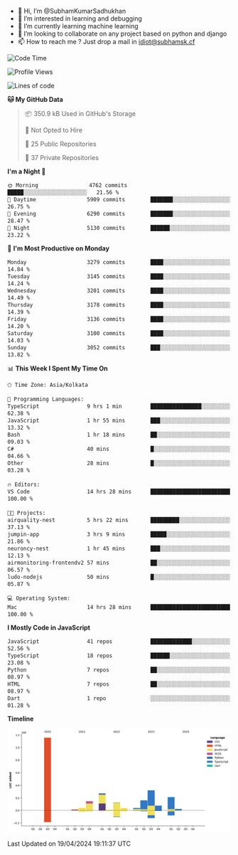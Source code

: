 - 👋 Hi, I’m @SubhamKumarSadhukhan
- 👀 I’m interested in learning and debugging
- 🌱 I’m currently learning machine learning
- 💞️ I’m looking to collaborate on any project based on python and django
- 📫 How to reach me ?
      Just drop a mail in idiot@subhamsk.cf

<!---
SubhamKumarSadhukhan/SubhamKumarSadhukhan is a ✨ special ✨ repository because its `README.md` (this file) appears on your GitHub profile.
You can click the Preview link to take a look at your changes.
--->


<!--START_SECTION:waka-->
![Code Time](http://img.shields.io/badge/Code%20Time-2%2C132%20hrs%2025%20mins-blue)

![Profile Views](http://img.shields.io/badge/Profile%20Views-0-blue)

![Lines of code](https://img.shields.io/badge/From%20Hello%20World%20I%27ve%20Written-2.6%20million%20lines%20of%20code-blue)

**🐱 My GitHub Data** 

> 📦 350.9 kB Used in GitHub's Storage 
 > 
> 🚫 Not Opted to Hire
 > 
> 📜 25 Public Repositories 
 > 
> 🔑 37 Private Repositories 
 > 
**I'm a Night 🦉** 

```text
🌞 Morning                4762 commits        █████░░░░░░░░░░░░░░░░░░░░   21.56 % 
🌆 Daytime                5909 commits        ███████░░░░░░░░░░░░░░░░░░   26.75 % 
🌃 Evening                6290 commits        ███████░░░░░░░░░░░░░░░░░░   28.47 % 
🌙 Night                  5130 commits        ██████░░░░░░░░░░░░░░░░░░░   23.22 % 
```
📅 **I'm Most Productive on Monday** 

```text
Monday                   3279 commits        ████░░░░░░░░░░░░░░░░░░░░░   14.84 % 
Tuesday                  3145 commits        ████░░░░░░░░░░░░░░░░░░░░░   14.24 % 
Wednesday                3201 commits        ████░░░░░░░░░░░░░░░░░░░░░   14.49 % 
Thursday                 3178 commits        ████░░░░░░░░░░░░░░░░░░░░░   14.39 % 
Friday                   3136 commits        ████░░░░░░░░░░░░░░░░░░░░░   14.20 % 
Saturday                 3100 commits        ████░░░░░░░░░░░░░░░░░░░░░   14.03 % 
Sunday                   3052 commits        ███░░░░░░░░░░░░░░░░░░░░░░   13.82 % 
```


📊 **This Week I Spent My Time On** 

```text
🕑︎ Time Zone: Asia/Kolkata

💬 Programming Languages: 
TypeScript               9 hrs 1 min         ████████████████░░░░░░░░░   62.38 % 
JavaScript               1 hr 55 mins        ███░░░░░░░░░░░░░░░░░░░░░░   13.32 % 
Bash                     1 hr 18 mins        ██░░░░░░░░░░░░░░░░░░░░░░░   09.03 % 
C#                       40 mins             █░░░░░░░░░░░░░░░░░░░░░░░░   04.66 % 
Other                    28 mins             █░░░░░░░░░░░░░░░░░░░░░░░░   03.28 % 

🔥 Editors: 
VS Code                  14 hrs 28 mins      █████████████████████████   100.00 % 

🐱‍💻 Projects: 
airquality-nest          5 hrs 22 mins       █████████░░░░░░░░░░░░░░░░   37.13 % 
jumpin-app               3 hrs 9 mins        █████░░░░░░░░░░░░░░░░░░░░   21.86 % 
neuroncy-nest            1 hr 45 mins        ███░░░░░░░░░░░░░░░░░░░░░░   12.13 % 
airmonitoring-frontendv2 57 mins             ██░░░░░░░░░░░░░░░░░░░░░░░   06.57 % 
ludo-nodejs              50 mins             █░░░░░░░░░░░░░░░░░░░░░░░░   05.87 % 

💻 Operating System: 
Mac                      14 hrs 28 mins      █████████████████████████   100.00 % 
```

**I Mostly Code in JavaScript** 

```text
JavaScript               41 repos            █████████████░░░░░░░░░░░░   52.56 % 
TypeScript               18 repos            ██████░░░░░░░░░░░░░░░░░░░   23.08 % 
Python                   7 repos             ██░░░░░░░░░░░░░░░░░░░░░░░   08.97 % 
HTML                     7 repos             ██░░░░░░░░░░░░░░░░░░░░░░░   08.97 % 
Dart                     1 repo              ░░░░░░░░░░░░░░░░░░░░░░░░░   01.28 % 
```



**Timeline**

![Lines of Code chart](https://raw.githubusercontent.com/SubhamKumarSadhukhan/SubhamKumarSadhukhan/main/assets/bar_graph.png)


 Last Updated on 19/04/2024 19:11:37 UTC
<!--END_SECTION:waka-->
